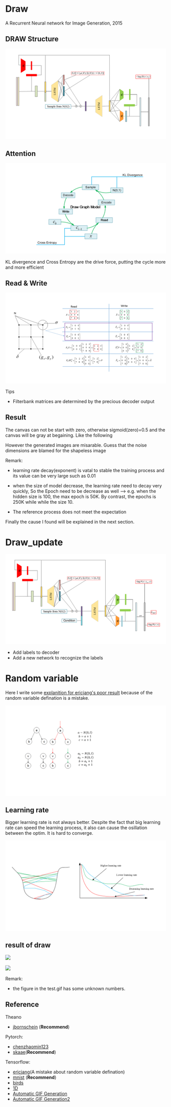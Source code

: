 # Draw
A Recurrent Neural network for Image Generation, 2015

## DRAW Structure
![](https://github.com/DreamPurchaseZnz/DRAW_UPDATE/blob/master/Pic/DRAW_STRUCTURE.png)


## Attention 

![Draw](https://github.com/DreamPurchaseZnz/GAN_models/blob/master/Draw/Pic/Draw.png)

KL divergence and Cross Entropy are the drive force, putting the cycle more and more efficient

## Read & Write 
![RW](https://github.com/DreamPurchaseZnz/GAN_models/blob/master/Draw/Pic/Read%26Write.png)

Tips
- Filterbank matrices are determined by the precious decoder output


## Result
The canvas can not be start with zero, otherwise sigmoid(zero)=0.5 and the canvas will be gray at begaining.
Like the following 

<p align="center">
  <img, src="Pic/z50-n40_Train.gif" width=200> <img, src="Pic/z50-n40_Test.gif" width=200>
</p>

However the generated images are misarable. Guess that the noise dimensions are blamed for the shapeless image 

Remark:
- learning rate decay(exponent) is vatal to stable the training process and its value can be very large such as 0.01

- when the size of model decrease, the learning rate need to decay very quickly, 
So the Epoch need to be decrease as well --> e.g. when the hidden size is 100, the max epoch is 50K.
By contrast, the epochs is 250K while while the size 10. 

- The reference process does not meet the expectation

Finally the cause I found will be explained in the next section.

# Draw_update
![](Pic/Draw_update.png)

- Add labels to decoder
- Add a new network to recognize the labels

# Random variable 
Here I write some [explanition for ericjang's poor result](https://github.com/DreamPurchaseZnz/Tensorflow_Learning/blob/master/Constants,%20Sequences,%20and%20Random%20Values.md)
because of the random variable defination is a mistake.

![Variable](https://github.com/DreamPurchaseZnz/Tensorflow_Learning/blob/master/Pic/random.png)

## Learning rate
Bigger learning rate is not always better. Despite the fact that big learning rate can speed the learning process, it also
can cause the osillation between the optim. It is hard to converge.

![](Pic/adaptive_lr.png)


## result of draw

![](Pic/draw/Train.gif)

![](Pic/draw/Test.gif)

Remark:

- the figure in the test.gif has some unknown numbers.






## Reference
Theano

- [jbornschein](https://github.com/jbornschein/draw) (**Recommend**)

Pytorch: 

- [chenzhaomin123](https://github.com/chenzhaomin123/draw_pytorch)
- [skaae](https://github.com/skaae/lasagne-draw)(**Recommend**)

Tensorflow: 
- [ericjang](https://github.com/ericjang/draw)(A mistake about random variable defination)
- [mnist](https://github.com/lovecambi/DRAW) (**Recommend**)
- [birds](https://github.com/hollygrimm/draw_birds)
- [1D](https://github.com/RobRomijnders/DRAW_1D)
- [Automatic GIF Generation](https://github.com/Singularity42/Sync-DRAW)
- [Automatic GIF Generation2](https://github.com/syncdraw/Sync-DRAW)
